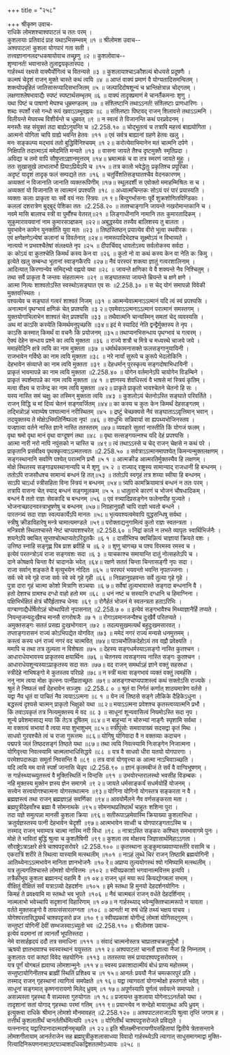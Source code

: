 +++
title = "२५८"

+++
श्रीकृष्ण उवाच-  
राधिके लोमशश्चाश्वपाटलं च ततः परम् ।  
कुशलायाः प्रतिवादं प्राह यथाऽभिसम्भवम् ॥१ ॥
श्रीलोमश उवाच--  
अश्वपाटल! कुशला योगपारं गता सती ।  
तत्त्वज्ञानानलदग्धकषायोवाच तच्छ्रृणु ॥२ ॥
कुशलोवाच--  
शृण्वानर्त! भवानास्ते तुलाद्वयकृतास्पदः ।  
गार्हस्थ्यं रक्ष्यसे वाक्यैर्योगित्वं च वितन्यसे ॥३ ॥
कुशलायाश्चाऽकौशल्यं बोधयसे प्रदूषणैः ।  
कल्मषं चेदृशं राजन् मुक्ते चास्ते कथं त्वयि ॥४ ॥
आप्तं वाक्यं प्रमाणं वै योग्यतादिसमन्वितम् ।  
शक्त्योपबृंहितं जातिसारूप्यादिसभाजितम् ॥५ ॥
जल्पादिदोषशून्यं च भ्रान्तिक्षेत्रान्न चोद्गतम् ।  
लक्षणाश्लेषभावाद्यैः स्पष्टं स्पष्टार्थसम्भृतम् ॥६ ॥
वाक्यं तादृक्प्रमाणं मे चानर्तैकमनाः शृणु ।  
यथा पिष्टं च पाषाणो मेघश्च धूम्रमण्डलम् ॥७ ॥
संश्लिष्टानि तथाऽऽनर्त! संश्लिष्टाः प्राणधारिणः ।  
शब्दः स्पर्शो रसो गन्धो रूपं खवाऽऽब्भूवह्नयः ॥८ ॥
संश्लिष्टाः पिष्टवद् राजन् शिलावत्ते तथाऽऽत्मनि ।  
विलीयन्ते मेघवच्च विशीर्यन्ते च धूम्रवत् ॥९ ॥
न स्वत्वं ते विजानन्ति कथं परप्रवेदनम् ।  
मनस्तैः सह संयुक्तं तदा बाह्येऽनुयन्ति च ॥2.258.१० ॥
चोद्भूतत्वं च तत्रापि महत्त्वं बाह्ययोगिता ।  
आत्मनो योगिता चापि ग्राह्ये भवन्ति हेतवः ॥११ ॥
एवं सर्वत्र बाह्यानां ग्रहणे हेतवः खलु ।  
मनः सङ्कल्प्य मद्भावं ततो बुद्धिर्विनिश्चयम् ॥१ २॥
करोत्येवाभिमानेन मतं चात्मनि दर्पणे ।  
निक्षिपति तदात्माऽयं ममेदमिति मन्यते ॥१३ ॥
वासना जायते तैश्च दृष्टमुक्तैः स्मृतिप्रदा ।  
अविद्या च तमो वापि सौषुप्ताऽज्ञानमुत्तरम् ॥१४॥
भ्रमात्मकं च वा तत्र स्मरणं जायते मुहुः ।  
ततः सुखासुखे लाभालाभौ प्रियाऽप्रियेऽपि च ॥१५ ॥
तत्र कालो भवेद्धेतुः प्रकृतिश्च प्रपूरिका ।  
अदृष्टं यादृशं तादृक् फलं सम्पद्यते ततः ॥१६ ॥
चतुर्विंशतिसङ्घातश्चैव वेदनकारणम् ।  
अव्यक्तां न विजानाति जानाति व्यक्तरूपिणीम् ॥१७॥
स्थूलदर्शी स एवोक्तो ममाहम्मिश्रितः स च ।  
अव्यक्तां यो विजानाति स त्वात्मानं प्रपश्यति ॥१८ ॥
अध्यात्मचिन्तकः सोऽयं परं पारं प्रयास्यति ।  
व्यक्ताः कलाः प्राकृता याः सर्वे वयं नराः स्त्रियः ॥१ ९॥
बिन्दुगर्भासनाः पूर्वे शुक्रशोणितपिण्डिकाः ।  
कललां दशरात्रेण बुद्बुद्ं पेशिका ततः ॥2.258.२० ॥
ततश्चाङ्गानि जायन्ते नखरोमान्तकानि च ।  
नवमे मासि बालश्च स्त्री वा पुर्मोंश्च वेतरत्॥२१ ॥
लिङ्गाधीनानि नामानि ततः कुमारतादिकम् ।  
सुकुमारावयवानां नाम कुमारसञ्ज्ञकम् ॥२२॥
अबुद्धस्येव तस्यैव बालिशस्य तु बालता ।  
युवभावेन कामेन युनक्तीति युवा मतः ॥२३ ॥
तिष्ठंस्तिष्ठन् प्रयात्येव वीरो भूत्वा स्थवीरकः ।  
एवं क्षणेक्षणेऽन्येषां कलानां च विवर्तनात् ॥२४॥
नामरूपादिभेदश्च सूक्ष्मोऽयं न विभाव्यते ।  
नात्ययो न प्रभवश्चैतेषां संलक्ष्यते नृप ॥२५ ॥
दीपार्चिवद् धावतोऽस्य सर्वलोकस्य सर्वदा ।  
कः कोऽयं वा कुतश्चेति किमर्थं कस्य केन वा ॥२६ ॥
कुतो नो वा कथं कस्य केन वा नेति कः किमु ।  
इत्येते खलु सम्बन्धा भूतानां स्वाङ्गकैरपि ॥२७॥
नैवं परस्परं शक्त्या ज्ञातुं गत्वरशालिनाम् ।  
आदित्यात् किरणान्येव समिद्भ्यो वह्नयो यथा ॥२८ ॥
जायन्ते क्षणिका ये वै शक्यन्ते नैव निश्चितुम् ।  
तथा सर्वे प्राकृता वै जन्तवः संहतात्मनः ॥२९ ॥
सङ्घातरूपा जायन्ते म्रियन्ते च क्षणे क्षणे ।  
आत्मा नित्यः शाश्वतोऽस्ति स्वस्थोऽसङ्घात एव सः ॥2.258.३० ॥
स चेद् योगं समापन्नो विवेकी मुक्तवत्स्थितः ।  
पश्यत्येव च सङ्घातं गत्वरं शाश्वतं निजम् ॥३१ ॥
आत्मन्येवात्मनाऽऽत्मानं यदि त्वं स्वं प्रपश्यसि ।  
अनात्मानं पृथग्भावं क्षणिकं चेत् प्रपश्यसि ॥३ २॥
एवमेवाऽऽत्मनाऽऽत्मानं परात्मानं समस्तगम् ।  
युक्तयोगाभिलाभेन शाश्वतं चेत् प्रपश्यसि ॥३३ ॥
तथैवात्मनि चान्यस्मिन् समतां चेद् व्यवस्यसि ।  
अथ मां काऽसि कस्येति किमर्थमनुपृच्छसि ॥३४॥
इदं मे स्यादिदं नेति द्वन्द्वैर्मुक्तस्य ते नृप ।  
काऽसि कस्मात् किमर्थं वा वचनैः किं प्रयोजनम् ॥३५॥
तथाप्यनभिसन्धाय पृथग्भावं च गत्वरम् ।  
ऐक्यं देहेन सन्धाय प्रश्ने का त्वयि मुक्तता ॥३६ ॥
राज्ये शत्रौ च मित्रे च मध्यस्थे चाजये जये ।  
ममाहंवेदिनि क्षत्रे त्वयि का नाम मुक्तता ॥३७ ॥
धर्मार्थकामनासक्ते फलसङ्गानुयायिनी ।  
राजभावेन गर्विष्ठे का नाम त्वयि मुक्तता ॥३८ ॥
नरे नार्यां सुरूपे च कुरूपे भेदलोकिनि ।  
देहभावेन संव्याप्ते का नाम त्वयि मुक्तता ॥३९ ॥
देहधर्मान् पुरस्कृत्य सङ्गदोषाभिधायिनी ।  
प्राकृतं भावमापन्ने का नाम त्वयि मुक्तता ॥2.258.४० ॥
योगेन वर्तमानेऽपि चायोगेन विडम्बिने ।  
प्राकृतं स्पर्शमापन्ने का नाम त्वयि मुक्तता ॥४ १ ॥
ज्ञानस्य शेवधिस्त्वं वै भाषसे मां स्त्रियं कृतिम् ।  
मत्वा वीक्ष्य च राजेन्द्र का नाम त्वयि मुक्तता ॥४२॥
प्राकृते प्राकृतो भावश्चेतने चेतनो हि सः ।  
यस्य नास्ति समं चक्षुः का तस्मिन् मुक्तता त्वयि ॥४३ ॥
कुशलोऽयं चेतनोऽस्ति सङ्घाते परिवर्तिते ।  
राजन् विद्धि च मां दिव्यं चेतनं सङ्गवर्जितम् ॥४४॥
का कस्य च कुतः केन किमर्थं देहसङ्गतम् ।  
तद्भिन्नोऽहं भवाम्येष पश्यात्मानं नरीस्थितम् ॥४५ ॥
द्रष्टुं चेच्छक्यसे नैवं सङ्घाताऽऽवृत्तिमान् भवान् ।  
तदयुक्तस्य ते मोक्षेऽभिमतिर्निष्फला नृप! ॥४६ ॥
साधुभिः सन्निवार्या सा ह्यपथ्यभोजिनस्तव ।  
यज्ज्ञात्वा वर्तने नास्ति ज्ञाने नास्ति ततस्तरम् ॥४७॥
व्यवहारे सुतरां नास्तीति किं योगजं फलम् ।  
वृथा श्रमो वृथा मानं वृथा वाग्दूषणं तथा ॥४८ ॥
वृथा सत्सङ्गयत्नश्च यदि देहं प्रपश्यसि ।  
आत्मा नारी नरो नापि नपुंसको न चास्ति च ॥४९॥
त्वं तथाऽऽस्से च चेद् राजन् चेक्षसे न कथं परे ।  
प्राकृतानि प्रसंवीक्ष्य पृथक्कृत्वाऽऽत्मतत्त्वतः ॥2.258.५० ॥
सर्वत्राऽऽत्मानमापश्येत् किमन्यन्मुक्तलक्षणम् ।  
सङ्गस्थानानि सर्वाणि पश्येत् परात्मनि प्रभौ ॥५ १ ॥
आत्मक्रीड आत्मरतिर्मुक्तस्यैव हि लक्षणम् ।  
मोक्षे स्थितस्य सङ्गाढ्यस्थानान्यपि च मे शृणु ॥५ २ ॥
राज्याद् राष्ट्रस्य सामान्याद् राजधानी हि बन्धनम् ।  
ततोऽपि राजसौधश्च सामान्यं बन्धनं हि तत्॥५३ ॥
ततोऽपि स्वगृहं तत्र शय्या स्वीया हि बन्धनम् ।  
साऽपि चाऽर्धा स्त्रीसहिता विना स्त्रियं न बन्धनम् ॥५४॥
त्र्यपि कामक्रियामात्रं बन्धनं न ततः परम् ।  
तत्रापि वासना चेत् स्याद् बन्धनं सङ्गमूलकम् ॥५ ५ ॥
धातुलाभे कारणं च भोजनं चौषधादिकम् ।  
बन्धनं वै ततो राज्ञः सेवकादि च बन्धनम् ॥५६ ॥
एवं स्त्र्यादिप्रसङ्गेन फलेनापीह युज्यते ।  
भोजनाच्छादनवस्त्राभूषणेषु च बन्धनम् ॥५७॥
निग्रहानुग्रहौ चापि राज्ञो भवतो बन्धने ।  
पारतन्त्र्यं सदा राज्ञः स्वल्पकार्येऽपि मानतः ॥५८॥
भृत्यवश्यत्वमेवापि युद्धसन्धिषु सर्वथा ।  
स्त्रीषु क्रीडाविहारेषु मन्त्रे चामात्यमण्डले ॥५९॥
परोक्ताद्यनुगामित्वं कुतो राज्ञः स्वतन्त्रता ।  
मन्त्रिवशे स्थितश्चास्ते नेष्टं चाप्यवशश्चरेत् ॥2.258.६० ॥
निद्रां काले न लभते व्यापृतः स्वार्थिभिर्जनैः ।  
शयनेऽपि क्वचित् सुप्तश्चोत्थाप्यतेऽरिदूतकैः ॥६ १ ॥
दासीभिश्च क्वचिन्नित्यं चाज्ञायां क्रियते वशः ।  
उत्तिष्ठ स्नाहि सङ्गृह्ण पिब प्राश ब्रवीहि च ॥६ २ ॥
शृणु चागच्छ च पश्य विरमस्व रमस्व च ।  
इत्येवं परतन्त्रोऽयं राजा सङ्गवशः सदा ॥६ ३ ॥
याचकाश्च समायान्ति दातुं नोत्सहतेऽपि च ।  
दाने कोषक्षये चिन्ता वैरं चादानके भवेत् ॥६४॥
रक्षणे सततं चिन्ता चिन्तासङ्गी नृपः सदा ।  
राजा सर्वान् शङ्कते वै मृत्युभयेन नोदितः ॥६५ ॥
परस्परं भयवन्तो भवन्ति नृपतज्जनाः ।  
सर्वः स्वे स्वे गृहे राजा सर्वः स्वे स्वे गृहे गृही ॥६६ ॥
निग्रहानुग्रहवन्तः सर्वे तुल्या गृहे गृहे ।  
पुत्रा दारा गृहं चात्मा कोशो मित्राणि सञ्चयाः ॥६ ७॥
सर्वेषां तुल्यभावास्ते सङ्गदा बन्धनानि वै ।  
हतो देशश्च ग्रामश्च दग्धो वाहो हतो मम ॥६८ ॥
धनं नष्टं च सस्यानि दग्धानि च हिमाग्निना ।  
पक्षिभिर्भक्षितं क्षेत्रं चौरैर्हृताश्च धेनवः ॥६९ ॥
रोगैर्हतं भोजनं मे स्वतन्त्रता हताऽरिभिः ।  
वाग्बाणाद्यैर्धर्षितोऽहं चोप्थापितो नृपासनात् ॥2.258.७ ० ॥
इत्येवं सङ्गभावैश्च मिथ्याज्ञानैर्हि तप्यते ।  
नियन्तृजन्यदुःखैश्च मानसै रागरोषजैः ॥७ १ ॥
रोगाऽवमानजन्यैश्च दुःखैर्वै परितप्यते ।  
अमुक्तसङ्गः सततं प्रसह्य दुःखभोगवान् ॥७२ ॥
तदल्पसुखमत्यर्थं बहुदुःखमसारवत् ।  
तप्ताङ्गारासनं राज्यं कोऽभिपद्येत योगवित् ॥७३ ॥
ममेदं नगरं राज्यं मन्यसे धनमुत्तमम् ।  
कस्त्वं कस्य धनं राज्यं नगरं वद चात्मवित् ॥७४॥
पाञ्चभौतिकदेहोऽयं तव वह्नौ प्रवेक्ष्यति ।  
ममापि च तथा तत्र तुल्यता न विशेषता ॥७५ ॥
देहस्य सङ्गधर्मस्याऽसङ्गो नास्ति कुतश्चन ।  
आधाराधेयभावस्य प्राकृतस्य क्षयार्थिनः ॥७६ ॥
चेतनस्य त्वसङ्गस्य नास्ति सङ्गः कुतश्चन ।  
आधाराधेयशून्यस्याऽप्राकृतस्य सदा सतः ॥७७॥
वद राजन् समर्थाऽहं ज्ञाने वक्तुं सहस्रधा ।  
स्त्रीदेहे नाभिषङ्गो मे कुतस्तव परिग्रहे ॥७८॥
न स्त्रीं मत्वा सङ्गभावं व्यक्तं वक्तुं त्वमर्हसि ।  
ननु नाम त्वया मोक्षः कृत्स्नः पत्नीव्रताच्छ्रतः ॥७९॥
असङ्गश्चाप्यपाशस्त्वं कथं सक्तोऽसि राज्यके ।  
श्रुतं ते निष्फलं सर्वं देहभावेन सञ्जुषः ॥2.258.८ ० ॥
श्रुतं वा निर्गतं कर्णात् शाठ्यमात्रेण वर्तसे ।  
यद्वा नैव धृतं वा पाचितं नैव त्वयाऽऽत्मना ॥८ १ ॥
येन त्वं तिष्ठसे सङ्गे लौकिके दैहिकेऽधुना ।  
बद्धस्त्वं दृश्यसे चात्मन् प्राकृतो भिक्षुको यथा ॥८२॥
मयाऽऽत्मना प्रवेशश्च कृतस्त्वय्यात्मनि प्रभौ ।  
किं तवाऽपकृतं तत्र नित्यमुक्तस्य मे वद ॥८ ३ ॥
साधूनां शून्यवासित्वं नियमोऽस्ति सदा नृप ।  
शून्ये प्रवेशमासाद्य मया किं तेऽत्र दूषितम् ॥८४॥
न बाहुभ्यां न चोरुभ्यां नाङ्गैः स्पृशामि सर्वथा ।  
मा वक्तत्यं सभायां वै त्वया मया शुभाशुभम् ॥८५॥
स्त्रीपुंसोः समवायाख्यं सदसद्वा कृतं मिथः ।  
साधवो गुरवश्चैते त्वं च राजा गुरूत्तमः ॥८६॥
योगिषु योगिवादा वै न वक्तव्याः कदाचन ।  
पद्मपत्रे जलं तिष्ठदसङ्गं तिष्ठते यथा ॥८७॥
तथा त्वयि निवत्स्यामि निःसङ्गेन निजात्मना ।  
योगिवृत्त्या निवत्स्यामि चात्मलाभाधिसिद्धये ॥८८ ॥
यत्र वै साधवो धीरा यतयो योगपारगाः ।  
परमेशपदारूढाः समूर्ता निवसन्ति वै ॥८९ ॥
तत्र वासं योगवृत्त्या क आत्मा नाऽभिवाञ्च्छति ।  
यदि त्वयि मम वासे स्पर्शं जानासि चेन्नृप ॥2.258.९० ॥
ज्ञानं कृतमबीजं ते सर्वं वै वाग्विभूषणम् ।  
स गार्हस्थ्याच्च्युतस्त्वं वै मुक्तिस्थितिं न विन्दसि ॥९१ ॥
उभयोरन्तरालस्थो भवसीह विडम्बकः ।  
नहि मुक्तस्य मुक्तेन ज्ञस्य ज्ञेन समागमे ॥९ २॥
जायते धर्मसाङ्कर्यं सधर्मयोर्हि योजनम् ।  
सत्त्वेन सत्त्वयोगश्चात्मना योगस्तथात्मनः ॥९३॥
योगिना योगिनो योगस्तत्र सङ्करता न वै ।  
ब्रह्मज्ञस्त्वं तथा राजन् ब्रह्मज्ञाऽहं सवर्णिका ॥९४॥
आवयोर्मेलने नैव वर्णसङ्करता मता ।  
ब्रह्मपुत्रीदेहवाँश्च ब्रह्मा वै सोमनाथके ॥९५॥
सोमनाथप्रतिष्ठार्थं चाहूतः शशिना पुरा ।  
तदा यज्ञे समुत्पन्ना मानसी कुशला क्रिया ॥९६॥
सतीरूपाऽहमेवास्मि क्रियाख्या कुशलाभिधा ।  
क्रतुर्यज्ञस्तस्य पत्नी देहभावेन चेदृशी ॥९७॥
आत्मभावेन साध्वी च योगपारङ्गताऽस्मि च ।  
तस्माद् राजन् भवाम्यत्र चात्मा नास्मि नरी विधा ॥९८ ॥
नात्राऽस्ति सङ्करः कश्चित् समभावागमे पुनः ।  
मोक्षे ते भावितां बुद्धिं श्रुत्वा च कुशलैषिणी ॥९९॥
कुशला तव मोक्षस्य जिज्ञासार्थमिहाऽऽगता ।  
सौराष्ट्रेऽत्राऽक्षरे क्षेत्रे चाश्वपट्टसरोवरे ॥2.258.१०० ॥
कृतस्थाना कुङ्कुमाख्यवाप्यास्तीरे वसामि च ।  
एकरात्रिं शरीरे ते स्थित्वा यास्यामि मत्स्थलीम् ॥१०१ ॥
नाऽहं लुब्धे चिरं राजन् तिष्ठामि ब्रह्मयोगिनी ।  
आतिथ्येनाऽऽत्मभावेन मानिता ज्ञानभोजनैः ॥१० रे॥
अप्राप्य तुल्ययोगस्थं श्वो गमिष्यामि मत्स्थलीम् ।  
यत्र तुल्यगतिश्चास्ते लोमशो योगवित्तमः ॥१०२ ॥
स्वीयप्रकाशो भगवानात्मवित्तम इत्यपि ।  
तत्रैकीभूय कुशला ब्रह्मानन्दं वहामि वै ॥१ ०४॥
राजन् धृतं मया रूपं कियद्योगबलां सभाम् ।  
वीक्षितुं वीक्षितं सर्वं यत्राऽग्र्यो देहदर्शनः ॥१०५ ॥
इमे स्तब्धा हि मुनयो देहदर्शनयोगिनः ।  
किमहं ते प्रवक्ष्यामि मा स्तब्धो भव भूपते ॥१०६ ॥
नैवं चात्मबलं राजन् वर्धते देहदर्शिनाम् ।  
नात्मलाभो भवेच्चापि सदृशानां विहारिणाम् ॥१ ०७॥
न गार्हस्थ्याद् भवेन्मुक्तिश्चात्मरूपो न यावता ।  
वर्तते मुक्तसङ्गो वै तावत्संसारलग्नता ॥१०८ ॥
आनर्त! मा रुषं धेहि तथ्यं भक्षय पाचय ।  
योगेश्वरतासिद्ध्यर्थं चाश्वपट्टसरो व्रज ॥१० ९॥
स्वीयप्रकाशं योगीन्द्रं लोमशं योगिसद्गुरुम् ।  
सन्तुष्टां योगिनीं देवीं सम्भजस्वाऽच्युतो भव ॥2.258.११० ॥
श्रीलोमश उवाच-  
इत्येवं वदमानां तां त्वानर्तो भूपतिस्तदा ।  
नेमे वासार्हहृदयं ददौ तत्र समाधिना ॥१११ ॥
संवादं चात्मनोस्तत्र चाप्रातश्चक्रतुर्ह्युभौ ।  
ऋषयो ज्ञातभावाश्च स्वस्वस्थानं ययुस्ततः ॥११ २॥
अश्वपाटल! चानर्तो ज्ञात्वा नैजां हि निम्नताम् ।  
कुशलातः परां काष्ठां विवेद सहयोगिनः ॥११३ ॥
ततस्तया समं प्रायादश्वपट्टसरोवरम् ।  
यत्र पूर्णं योगबलं ह्यवाप्य लोमशान्मुनेः ॥११ ४॥
स्वस्य प्रकाशादात्मीयं बोधं प्राप्य महोत्तमम् ।  
सन्तुष्टायोगिनीतश्च ब्राह्मीं स्थितिं प्रशिक्ष्य च ॥१ १५॥
आनर्तः प्रययौ नैजं चमत्कारपुरं प्रति ।  
तस्माद् राजन् गृहस्थानां त्यागित्वं समपेक्षते ॥१ १६॥
यद्वा त्यागवतां योगान्मोक्षो हस्तगतो भवेत् ।  
साधूनां सङ्गमात् कृष्णनारायणो मिलेद् ध्रुवम् ॥१ १७॥
अपूर्णस्यापि पूर्णत्वं सर्वयत्ने समाप्यते ।  
असन्न्यस्ता गृहस्था वै सन्न्यस्ता गुरुयोगतः ॥१ १८॥
प्रजायन्त कुशलाया योगेनाऽऽनर्तको यथा ।  
तादृशानां सतां योगाद् गृहस्थाः परमां गतिम् ॥११ ९॥
प्रयान्त्येव न सन्देहो मायालुब्धा अपि ध्रुवम् ।  
इत्युक्त्वा राधिके श्रीमान् लोमशो मौनमावहत् ॥2.258.१२० ॥
अश्वपाटलराजाऽपि श्रुत्वा तृप्तिं जगाम ह ।  
तत्तीर्थं कुशलातीर्थं चानर्ततीर्थमित्यपि ॥१२१ ॥
योगितीर्थं चाश्वपट्टसरोजले प्रविद्यते ।  
यत्स्नानाद् यद्वारिपानादात्मदर्शनमृच्छति ॥१ २२॥
इति श्रीलक्ष्मीनारायणीयसंहितायां द्वितीये त्रेतासन्ताने लोमशगीतायाम् आनर्तराजेन सह ब्रह्मपुत्रीकुशलासाध्व्या विवादो गार्हस्थ्येऽपि त्यागात् साधुसमागमाद्वा मुक्ति-  
रित्यादिनिरूपणनामाऽष्टपञ्चाशदधिकद्विशततमोऽध्यायः ॥२५८ ॥
    
